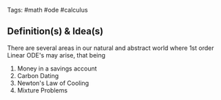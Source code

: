 Tags: #math #ode #calculus 
## Definition(s) & Idea(s)
There are several areas in our natural and abstract world where 1st order Linear ODE's  may arise, that being
1. Money in a savings account
2. Carbon Dating
3. Newton's Law of Cooling
4. Mixture Problems



